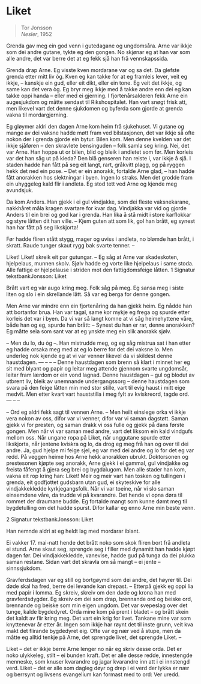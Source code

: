 # Liket
> Tor Jonsson  
> *Nesler*, 1952


Grenda gav meg ein god venn i gutedagane og ungdomsåra. Arne var ikkje som dei andre gutane, tykte eg den gongen. No skjønar eg at han var som alle andre, det var berre det at eg fekk sjå han frå vennskapssida.

Grenda drap Arne. Eg visste kven mordarane var og sa det. Da glefste grenda etter mitt liv òg. Kven eg kan takke for at eg framleis lever, veit eg ikkje, – kanskje ein gud, eller eit dikt, eller ein tone. Eg veit det ikkje, og same kan det vera òg. Eg bryr meg ikkje med å takke andre enn dei eg kan takke oppi handa – eller med ei gjerning. I fjortenårsalderen fekk Arne ein augesjukdom og måtte sendast til Rikshospitalet. Han vart snøgt frisk att, men likevel vart det denne sjukdomen og byferda som gjorde at grenda vakna til mordargjerning.

Eg gløymer aldri den dagen Arne kom heim frå sjukehuset. Vi gutane og mange av dei vaksne hadde møtt fram ved bilstasjonen, det var ikkje så ofte nokon der i grenda gjorde ein bytur. Bilen kom. Men denne kvelden var det ikkje sjåføren – den skravlete bensinguden – folk samla seg kring. Nei, det var Arne. Han hoppa ut or bilen, blid og bleik i andletet som før. Men korleis var det han såg ut på kleda? Den blå genseren han reiste i, var ikkje å sjå. I staden hadde han fått på seg eit langt, rart, gråkvitt plagg, og på ryggen hekk det ned ein pose. – Det er ein anorakk, fortalde Arne glad, – han hadde fått anorakken hos slektningar i byen. Ingen lo straks. Men det grodde fram ein uhyggeleg kald flir i andleta. Eg stod tett ved Arne og kjende meg avundsjuk.

Da kom Anders. Han gjekk i ei gul vindjakke, som dei fleste vaksnekarane, nakkhåret måla kragen svartare for kvar dag. Vindjakka var vid og gjorde Anders til ein brei og god kar i grenda. Han lika å stå midt i store karflokkar og styre låtten dit han ville. – Kjem guten att som lik, gol han brått, eg synest han har fått på seg likskjorta!

Før hadde fliren stått stygg, mager og uviss i andleta, no blømde han brått, i skratt. Raude tunger skaut rygg bak svarte tenner. –

Liket! Liket! skreik eit par gutungar. – Eg såg at Arne var skadeskoten, hjelpelaus, munnen skolv. Sjølv hadde eg vorte like hjelpelaus i same stoda. Alle fattige er hjelpelause i striden mot den fattigdomsfeige låtten. 1 Signatur tekstbankJonsson: Liket

Brått vart eg vâr augo kring meg. Folk såg på meg. Eg sansa meg i siste liten og slo i ein skrellande lått. Så var eg berga for denne gongen.

Men Arne var mindre enn ein fjortenåring da han gjekk heim. Eg nådde han att bortanfor brua. Han var tagal, same kor mykje eg frega og spurde etter korleis det var i byen. Da vi var så langt komne at vi såg heimehyttene våre, både han og eg, spurde han brått: – Synest du han er rar, denne anorakken? Eg måtte seia som sant var at eg ynskte meg ein slik anorakk sjølv.

– Men du lo, du òg –. Han mistrudde meg, og eg såg mistrua sat i han etter eg hadde orsaka meg med at eg lo berre for det dei vaksne lo. Men underleg nok kjende eg at vi var venner likevel da vi skildest denne haustdagen. –– – – – Denne haustdagen som brenn så klart i minnet her eg sit med blyant og papir og leitar meg attende gjennom svarte ungdomsår, leitar fram lærdom or ein vond lagnad. Denne haustdagen – gul og blodut av utbrent liv, bleik av unemnande undergangssorg – denne haustdagen som svara på den feige låtten min med stor stille, vart til evig haust i mitt eige medvit. Men etter kvart vart hauststilla i meg fylt av kviskreord, tagde ord. –– – –

– Ord eg aldri fekk sagt til vennen Arne. – Men heilt einslege orka vi ikkje vera nokon av oss, difor var vi venner, difor var vi saman dagstøtt. Saman gjekk vi for presten, og saman drakk vi oss fulle og gjekk på dans første gongen. Men når vi var saman med andre, vart det liksom ein kald vindgufs mellom oss. Når ungane ropa på Liket, når unggutane spurde etter likskjorta, når jentene kviskra og lo, da drog eg meg frå han og over til dei andre. Ja, gud hjelpe mi feige sjel, eg var med dei andre og lo for det eg var redd. På veggen heime hos Arne hekk anorakken ubrukt. Doktorsonen og prestesonen kjøpte seg anorakk, Arne gjekk i ei gammal, gul vindjakke og freista fåfengt å gjera seg brei og bygdalugom. Men alle stader han kom, vakna eit rop kring han: Liket! Meir og meir vart han tosken og tullingen i grenda, eit godfjottet gudsbarn utan gud, ei skyteskive for alle vindjakkekledde kyrkjegangsfolk. Når vi var toeine, når vi slo saman einsemdene våre, da trudde vi på kvarandre. Det hende vi opna døra til rommet der draumane budde. Eg fortalde mangt som kunne dømt meg til bygdetulling om det hadde spurst. Difor kallar eg enno Arne min beste venn.

2 Signatur tekstbankJonsson: Liket

Han nemnde aldri at eg heldt lag med mordarar iblant.

Ei vakker 17. mai-natt hende det brått noko som skok fliren bort frå andleta ei stund. Arne skaut seg, sprengde seg i filler med dynamitt han hadde kjøpt dagen før. Dei vindjakkekledde, vanevise, hadde gud på tunga da dei plukka saman restane. Sidan vart det skravla om så mangt – ei jente – sinnssjukdom.

Gravferdsdagen var eg still og bortgøymd som dei andre, det høyrer til. Dei døde skal ha fred, berre dei levande kan drepast. – Etterpå gjekk eg oppi lia med papir i lomma. Eg skreiv, skreiv om den døde og krona han med gravferdsdygder. Eg skreiv om dei som drap, brennande ord og beiske ord, brennande og beiske som min eigen ungdom. Det var svepeslag over det tunge, kalde bygdedyret. Orda mine kom på prent i bladet – og brått skein det kaldt av flir kring meg. Det vart ein krig for livet. Tankane mine var som knyttenevar år etter år. Ingen som ikkje har røynt det til inste grunn, veit kva makt det flirande bygdedyret eig. Ofte var eg nær ved å stupe, men da måtte eg alltid tenkje på Arne, det sprengde livet, det sprengde Liket. –

Liket – det er ikkje berre Arne lenger no når eg skriv desse orda. Det er noko ulykkeleg, stilt – ei bunden kraft. Det er alle desse redde, innestengde menneske, som knuser kvarandre og jagar kvarandre inn att i ei innstengd verd. Liket – det er alle som dagleg døyr og drep i ei verd der lykka er nær og berrsynt og livsens evangelium kan formast med to ord: Ver uredd.
